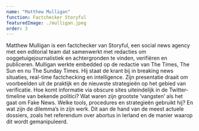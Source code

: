 ```yaml
---
name: "Matthew Mulligan"
function: Factchecker Storyful
featuredImage: ./mulligan.jpeg
order: 3
---
```

Matthew Mulligan is een factchecker van Storyful, een social news agency met een editorial team dat samenwerkt met redacties om ooggetuigejournalistiek en achtergronden te vinden, verifiëren en publiceren. Mulligan werkte embedded op de redactie van The Times, The Sun en nu The Sunday Times. Hij staat de krant bij in breaking news situaties, real-time factchecking en intelligence. Zijn presentatie draait om voorbeelden uit de praktijk en de nieuwste strategieën op het gebied van verificatie. Hoe komt informatie via obscure sites uiteindelijk in de Twitter-timeline van bekende politici? Wat waren zijn grootste ‘vangsten’ als het gaat om Fake News. Welke tools, procedures en strategieën gebruikt hij? En wat zijn de dilemma’s in zijn werk. Dit aan de hand van de meest actuele dossiers, zoals het referendum over abortus in Ierland en de manier waarop dit wordt gemanipuleerd. 